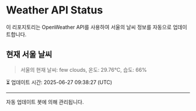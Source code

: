 
# Weather API Status

이 리포지토리는 OpenWeather API를 사용하여 서울의 날씨 정보를 자동으로 업데이트합니다.

## 현재 서울 날씨
> 서울의 현재 날씨: few clouds, 온도: 29.76°C, 습도: 66%

⏳ 업데이트 시간: 2025-06-27 09:38:27 (UTC)

---
자동 업데이트 봇에 의해 관리됩니다.
